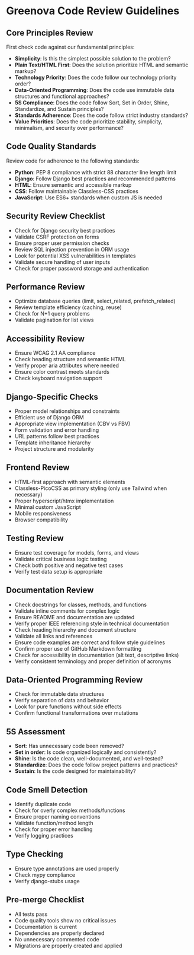 # Greenova Code Review Guidelines

## Core Principles Review

First check code against our fundamental principles:

- **Simplicity**: Is this the simplest possible solution to the problem?
- **Plain Text/HTML First**: Does the solution prioritize HTML and semantic
  markup?
- **Technology Priority**: Does the code follow our technology priority order?
- **Data-Oriented Programming**: Does the code use immutable data structures
  and functional approaches?
- **5S Compliance**: Does the code follow Sort, Set in Order, Shine,
  Standardize, and Sustain principles?
- **Standards Adherence**: Does the code follow strict industry standards?
- **Value Priorities**: Does the code prioritize stability, simplicity,
  minimalism, and security over performance?

## Code Quality Standards

Review code for adherence to the following standards:

- **Python**: PEP 8 compliance with strict 88 character line length limit
- **Django**: Follow Django best practices and recommended patterns
- **HTML**: Ensure semantic and accessible markup
- **CSS**: Follow maintainable Classless-CSS practices
- **JavaScript**: Use ES6+ standards when custom JS is needed

## Security Review Checklist

- Check for Django security best practices
- Validate CSRF protection on forms
- Ensure proper user permission checks
- Review SQL injection prevention in ORM usage
- Look for potential XSS vulnerabilities in templates
- Validate secure handling of user inputs
- Check for proper password storage and authentication

## Performance Review

- Optimize database queries (limit, select_related, prefetch_related)
- Review template efficiency (caching, reuse)
- Check for N+1 query problems
- Validate pagination for list views

## Accessibility Review

- Ensure WCAG 2.1 AA compliance
- Check heading structure and semantic HTML
- Verify proper aria attributes where needed
- Ensure color contrast meets standards
- Check keyboard navigation support

## Django-Specific Checks

- Proper model relationships and constraints
- Efficient use of Django ORM
- Appropriate view implementation (CBV vs FBV)
- Form validation and error handling
- URL patterns follow best practices
- Template inheritance hierarchy
- Project structure and modularity

## Frontend Review

- HTML-first approach with semantic elements
- Classless-PicoCSS as primary styling (only use Tailwind when necessary)
- Proper hyperscript/htmx implementation
- Minimal custom JavaScript
- Mobile responsiveness
- Browser compatibility

## Testing Review

- Ensure test coverage for models, forms, and views
- Validate critical business logic testing
- Check both positive and negative test cases
- Verify test data setup is appropriate

## Documentation Review

- Check docstrings for classes, methods, and functions
- Validate inline comments for complex logic
- Ensure README and documentation are updated
- Verify proper IEEE referencing style in technical documentation
- Check heading hierarchy and document structure
- Validate all links and references
- Ensure code examples are correct and follow style guidelines
- Confirm proper use of GitHub Markdown formatting
- Check for accessibility in documentation (alt text, descriptive links)
- Verify consistent terminology and proper definition of acronyms

## Data-Oriented Programming Review

- Check for immutable data structures
- Verify separation of data and behavior
- Look for pure functions without side effects
- Confirm functional transformations over mutations

## 5S Assessment

- **Sort**: Has unnecessary code been removed?
- **Set in order**: Is code organized logically and consistently?
- **Shine**: Is the code clean, well-documented, and well-tested?
- **Standardize**: Does the code follow project patterns and practices?
- **Sustain**: Is the code designed for maintainability?

## Code Smell Detection

- Identify duplicate code
- Check for overly complex methods/functions
- Ensure proper naming conventions
- Validate function/method length
- Check for proper error handling
- Verify logging practices

## Type Checking

- Ensure type annotations are used properly
- Check mypy compliance
- Verify django-stubs usage

## Pre-merge Checklist

- All tests pass
- Code quality tools show no critical issues
- Documentation is current
- Dependencies are properly declared
- No unnecessary commented code
- Migrations are properly created and applied
